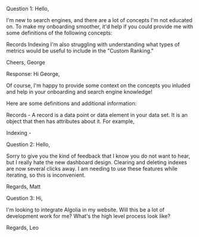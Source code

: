 Question 1: Hello,

I'm new to search engines, and there are a lot of concepts I'm not educated on. To make my onboarding smoother, it'd help if you could provide me with some definitions of the following concepts:

Records
Indexing
I'm also struggling with understanding what types of metrics would be useful to include in the "Custom Ranking."

Cheers, George

Response:
Hi George,

Of course, I'm happy to provide some context on the concepts you inluded and help in your onboarding and search engine knowledge! 

Here are some definitions and additional information:

Records - A record is a data point or data element in your data set. It is an object that then has attributes about it. For example, 

Indexing - 

Question 2: Hello,

Sorry to give you the kind of feedback that I know you do not want to hear, but I really hate the new dashboard design. Clearing and deleting indexes are now several clicks away. I am needing to use these features while iterating, so this is inconvenient.

Regards, Matt

Question 3: Hi,

I'm looking to integrate Algolia in my website. Will this be a lot of development work for me? What's the high level process look like?

Regards, Leo
